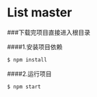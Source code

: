 # List master


###下载完项目直接进入根目录


####1.安装项目依赖

```bash
$ npm install
```


####2.运行项目

```bash
$ npm start
```
